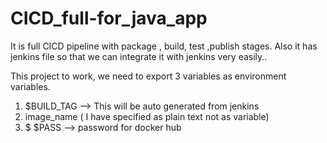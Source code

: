 # CICD_full-for_java_app
It is full CICD pipeline with package , build, test ,publish stages. Also it has jenkins file so that we can integrate it with jenkins very easily..


This project to work, we need to export 3 variables as environment variables.
1) $BUILD_TAG --> This will be auto generated from jenkins
2) image_name ( I have specified as plain text not as variable)
2) $ $PASS  --> password for docker hub
